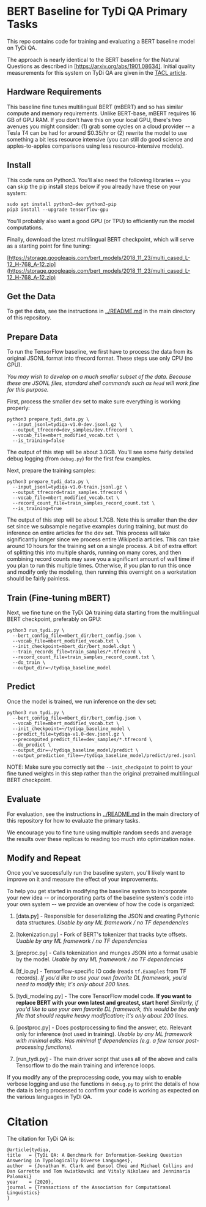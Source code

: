 # BERT Baseline for TyDi QA Primary Tasks

This repo contains code for training and evaluating a BERT baseline model on
TyDi QA.

The approach is nearly identical to the BERT baseline for the Natural Questions
as described in [https://arxiv.org/abs/1901.08634]. Initial quality measurements
for this system on TyDi QA are given in the
[TACL article](https://storage.cloud.google.com/tydiqa/tydiqa.pdf).

## Hardware Requirements

This baseline fine tunes multilingual BERT (mBERT) and so has similar compute
and memory requirements. Unlike BERT-base, mBERT requires 16 GB of GPU RAM. If
you don't have this on your local GPU, there's two avenues you might consider:
(1) grab some cycles on a cloud provider -- a Tesla T4 can be had for around
$0.35/hr or (2) rewrite the model to use something a bit less resource intensive
(you can still do good science and apples-to-apples comparisons using less
resource-intensive models).

## Install

This code runs on Python3. You'll also need the following libraries -- you can
skip the pip install steps below if you already have these on your system:

```
sudo apt install python3-dev python3-pip
pip3 install --upgrade tensorflow-gpu
```

You'll probably also want a good GPU (or TPU) to efficiently run the model
computations.

Finally, download the latest multilingual BERT checkpoint, which will serve as a
starting point for fine tuning:

[https://storage.googleapis.com/bert_models/2018_11_23/multi_cased_L-12_H-768_A-12.zip](https://storage.googleapis.com/bert_models/2018_11_23/multi_cased_L-12_H-768_A-12.zip)

## Get the Data

To get the data, see the instructions in [../README.md](../README.md) in the
main directory of this repository.

## Prepare Data

To run the TensorFlow baseline, we first have to process the data from its
original JSONL format into tfrecord format. These steps use only CPU (no GPU).

*You may wish to develop on a much smaller subset of the data. Because these are
JSONL files, standard shell commands such as `head` will work fine for this
purpose.*

First, process the smaller dev set to make sure everything is working properly:

```
python3 prepare_tydi_data.py \
  --input_jsonl=tydiqa-v1.0-dev.jsonl.gz \
  --output_tfrecord=dev_samples/dev.tfrecord \
  --vocab_file=mbert_modified_vocab.txt \
  --is_training=false
```

The output of this step will be about 3.0GB. You'll see some fairly detailed
debug logging (from `debug.py`) for the first few examples.

Next, prepare the training samples:

```
python3 prepare_tydi_data.py \
  --input_jsonl=tydiqa-v1.0-train.jsonl.gz \
  --output_tfrecord=train_samples.tfrecord \
  --vocab_file=mbert_modified_vocab.txt \
  --record_count_file=train_samples_record_count.txt \
  --is_training=true
```

The output of this step will be about 1.7GB. Note this is smaller than the dev
set since we subsample negative examples during training, but must do inference
on entire articles for the dev set. This process will take significantly longer
since we process entire Wikipedia articles. This can take around 10 hours for
the training set on a single process. A bit of extra effort of splitting this
into multiple shards, running on many cores, and then combining record counts
may save you a significant amount of wall time if you plan to run this multiple
times. Otherwise, if you plan to run this once and modify only the modeling,
then running this overnight on a workstation should be fairly painless.

## Train (Fine-tuning mBERT)

Next, we fine tune on the TyDi QA training data starting from the multilingual
BERT checkpoint, preferably on GPU:

```
python3 run_tydi.py \
  --bert_config_file=mbert_dir/bert_config.json \
  --vocab_file=mbert_modified_vocab.txt \
  --init_checkpoint=mbert_dir/bert_model.ckpt \
  --train_records_file=train_samples/*.tfrecord \
  --record_count_file=train_samples_record_count.txt \
  --do_train \
  --output_dir=~/tydiqa_baseline_model
```

## Predict

Once the model is trained, we run inference on the dev set:

```
python3 run_tydi.py \
  --bert_config_file=mbert_dir/bert_config.json \
  --vocab_file=mbert_modified_vocab.txt \
  --init_checkpoint=~/tydiqa_baseline_model \
  --predict_file=tydiqa-v1.0-dev.jsonl.gz \
  --precomputed_predict_file=dev_samples/*.tfrecord \
  --do_predict \
  --output_dir=~/tydiqa_baseline_model/predict \
  --output_prediction_file=~/tydiqa_baseline_model/predict/pred.jsonl
```

NOTE: Make sure you correctly set the `--init_checkpoint` to point to your fine
tuned weights in this step rather than the original pretrained multilingual BERT
checkpoint.

## Evaluate

For evaluation, see the instructions in [../README.md](../README.md) in the main
directory of this repository for how to evaluate the primary tasks.

We encourage you to fine tune using multiple random seeds and average the
results over these replicas to reading too much into optimization noise.

## Modify and Repeat

Once you've successfully run the baseline system, you'll likely want to improve
on it and measure the effect of your improvements.

To help you get started in modifying the baseline system to incorporate your new
idea -- or incorporating parts of the baseline system's code into your own
system -- we provide an overview of how the code is organized:

1.  [data.py] - Responsible for deserializing the JSON and creating Pythonic
    data structures. *Usable by any ML framework / no TF dependencies*

2.  [tokenization.py] - Fork of BERT's tokenizer that tracks byte offsets.
    *Usable by any ML framework / no TF dependencies*

3.  [preproc.py] - Calls tokenization and munges JSON into a format usable by
    the model. *Usable by any ML framework / no TF dependencies*

4.  [tf_io.py] - Tensorflow-specific IO code (reads `tf.Example`s from TF
    records). *If you'd like to use your own favorite DL framework, you'd need
    to modify this; it's only about 200 lines.*

5.  [tydi_modeling.py] - The core TensorFlow model code. **If you want to
    replace BERT with your own latest and greatest, start here!** *Similarly, if
    you'd like to use your own favorite DL framework, this would be the only
    file that should require heavy modification; it's only about 200 lines.*

6.  [postproc.py] - Does postprocessing to find the answer, etc. Relevant only
    for inference (not used in training). *Usable by any ML framework with
    minimal edits. Has minimal tf dependencies (e.g. a few tensor
    post-processing functions).*

7.  [run_tydi.py] - The main driver script that uses all of the above and calls
    Tensorflow to do the main training and inference loops.

If you modify any of the preprocessing code, you may wish to enable verbose
logging and use the functions in `debug.py` to print the details of how the data
is being processed to confirm your code is working as expected on the various
languages in TyDi QA.

# Citation

The citation for TyDi QA is:

```
@article{tydiqa,
title   = {TyDi QA: A Benchmark for Information-Seeking Question Answering in Typologically Diverse Languages},
author  = {Jonathan H. Clark and Eunsol Choi and Michael Collins and Dan Garrette and Tom Kwiatkowski and Vitaly Nikolaev and Jennimaria Palomaki}
year    = {2020},
journal = {Transactions of the Association for Computational Linguistics}
}
```
